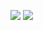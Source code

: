 
![](http://oyhijg3iv.bkt.clouddn.com/%E4%BB%A3%E7%A0%81%E7%AE%A1%E7%90%86%E4%B8%BB%E9%A1%B51.png)
![](http://oyhijg3iv.bkt.clouddn.com/%E4%BB%A3%E7%A0%81%E7%AE%A1%E7%90%86%E4%B8%AA%E4%BA%BA%E4%B8%8A%E4%BC%A0.png)

